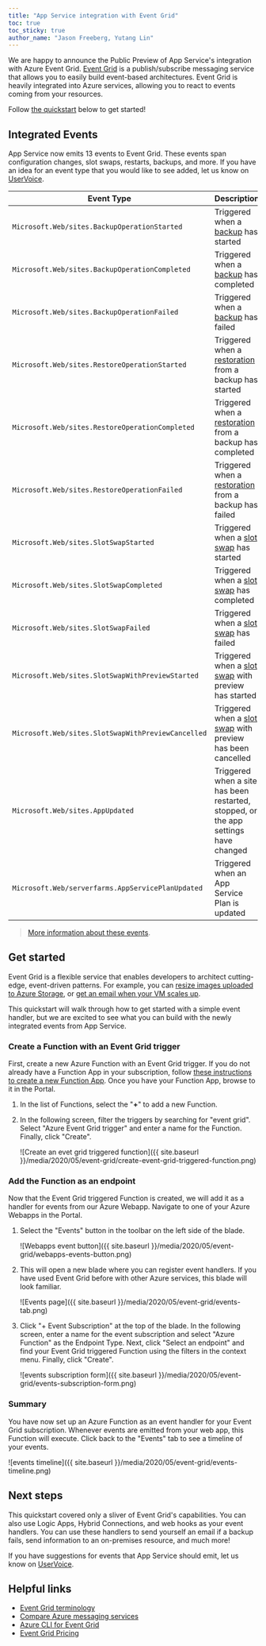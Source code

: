 ```yaml
---
title: "App Service integration with Event Grid"
toc: true
toc_sticky: true
author_name: "Jason Freeberg, Yutang Lin"
---
```


We are happy to announce the Public Preview of App Service's integration with Azure Event Grid. [Event Grid](https://docs.microsoft.com/azure/event-grid/overview) is a publish/subscribe messaging service that allows you to easily build event-based architectures. Event Grid is heavily integrated into Azure services, allowing you to react to events coming from your resources.

Follow [the quickstart](#get-started) below to get started!

## Integrated Events

App Service now emits 13 events to Event Grid. These events span configuration changes, slot swaps, restarts, backups, and more. If you have an idea for an event type that you would like to see added, let us know on [UserVoice](https://feedback.azure.com/forums/169385-web-apps).

|    Event Type                                             |    Description                                                     |
|-----------------------------------------------------------|--------------------------------------------------------------------|
|    `Microsoft.Web/sites.BackupOperationStarted`           |    Triggered when a [backup](https://docs.microsoft.com/azure/app-service/manage-backup) has started                             |
|    `Microsoft.Web/sites.BackupOperationCompleted`         |    Triggered when a [backup](https://docs.microsoft.com/azure/app-service/manage-backup) has completed                           |
|    `Microsoft.Web/sites.BackupOperationFailed`            |    Triggered when a [backup](https://docs.microsoft.com/azure/app-service/manage-backup) has failed                              |
|    `Microsoft.Web/sites.RestoreOperationStarted`          |    Triggered when a [restoration](https://docs.microsoft.com/azure/app-service/web-sites-restore) from a backup has started          |
|    `Microsoft.Web/sites.RestoreOperationCompleted`        |    Triggered when a [restoration](https://docs.microsoft.com/azure/app-service/web-sites-restore) from a backup has completed        |
|    `Microsoft.Web/sites.RestoreOperationFailed`           |    Triggered when a [restoration](https://docs.microsoft.com/azure/app-service/web-sites-restore) from a backup has failed           |
|    `Microsoft.Web/sites.SlotSwapStarted`                  |    Triggered when a [slot swap](https://docs.microsoft.com/azure/app-service/deploy-staging-slots) has started                       |
|    `Microsoft.Web/sites.SlotSwapCompleted`                |    Triggered when a [slot swap](https://docs.microsoft.com/azure/app-service/deploy-staging-slots) has completed                     |
|    `Microsoft.Web/sites.SlotSwapFailed`                   |    Triggered when a [slot swap](https://docs.microsoft.com/azure/app-service/deploy-staging-slots) has failed                        |
|    `Microsoft.Web/sites.SlotSwapWithPreviewStarted`       |    Triggered when a [slot swap](https://docs.microsoft.com/azure/app-service/deploy-staging-slots) with preview has started          |
|    `Microsoft.Web/sites.SlotSwapWithPreviewCancelled`     |    Triggered when a [slot swap](https://docs.microsoft.com/azure/app-service/deploy-staging-slots) with preview has been cancelled   |
|    `Microsoft.Web/sites.AppUpdated`                       |    Triggered when a site has been restarted, stopped, or the app settings have changed   |
|    `Microsoft.Web/serverfarms.AppServicePlanUpdated`      |    Triggered when an App Service Plan is updated                                         |

> [More information about these events](https://aka.ms/event-grid-schema-app-service).

## Get started

Event Grid is a flexible service that enables developers to architect cutting-edge, event-driven patterns. For example, you can [resize images uploaded to Azure Storage](https://docs.microsoft.com/azure/event-grid/resize-images-on-storage-blob-upload-event?tabs=dotnet), or [get an email when your VM scales up](https://docs.microsoft.com/azure/event-grid/monitor-virtual-machine-changes-event-grid-logic-app).

This quickstart will walk through how to get started with a simple event handler, but we are excited to see what you can build with the newly integrated events from App Service.

### Create a Function with an Event Grid trigger

First, create a new Azure Function with an Event Grid trigger. If you do not already have a Function App in your subscription, follow [these instructions to create a new Function App](https://docs.microsoft.com/azure/azure-functions/functions-create-function-app-portal). Once you have your Function App, browse to it in the Portal.

1. In the list of Functions, select the "**+**" to add a new Function.

1. In the following screen, filter the triggers by searching for "event grid". Select "Azure Event Grid trigger" and enter a name for the Function. Finally, click "Create".

    ![Create an evet grid triggered function]({{ site.baseurl }}/media/2020/05/event-grid/create-event-grid-triggered-function.png)

### Add the Function as an endpoint

Now that the Event Grid triggered Function is created, we will add it as a handler for events from our Azure Webapp. Navigate to one of your Azure Webapps in the Portal.

1. Select the "Events" button in the toolbar on the left side of the blade.

    ![Webapps event button]({{ site.baseurl }}/media/2020/05/event-grid/webapps-events-button.png)

1. This will open a new blade where you can register event handlers. If you have used Event Grid before with other Azure services, this blade will look familiar.

    ![Events page]({{ site.baseurl }}/media/2020/05/event-grid/events-tab.png)

1. Click "+ Event Subscription" at the top of the blade. In the following screen, enter a name for the event subscription and select "Azure Function" as the Endpoint Type. Next, click "Select an endpoint" and find your Event Grid triggered Function using the filters in the context menu. Finally, click "Create".

    ![events subscription form]({{ site.baseurl }}/media/2020/05/event-grid/events-subscription-form.png)

### Summary

You have now set up an Azure Function as an event handler for your Event Grid subscription. Whenever events are emitted from your web app, this Function will execute. Click back to the "Events" tab to see a timeline of your events.

![events timeline]({{ site.baseurl }}/media/2020/05/event-grid/events-timeline.png)

## Next steps

This quickstart covered only a sliver of Event Grid's capabilities. You can also use Logic Apps, Hybrid Connections, and web hooks as your event handlers. You can use these handlers to send yourself an email if a backup fails, send information to an on-premises resource, and much more!

If you have suggestions for events that App Service should emit, let us know on [UserVoice](https://feedback.azure.com/forums/169385-web-apps).

## Helpful links

- [Event Grid terminology](https://docs.microsoft.com/azure/event-grid/concepts)
- [Compare Azure messaging services](https://docs.microsoft.com/azure/event-grid/compare-messaging-services)
- [Azure CLI for Event Grid](https://docs.microsoft.com/azure/event-grid/cli-samples)
- [Event Grid Pricing](https://azure.microsoft.com/pricing/details/event-grid/)

